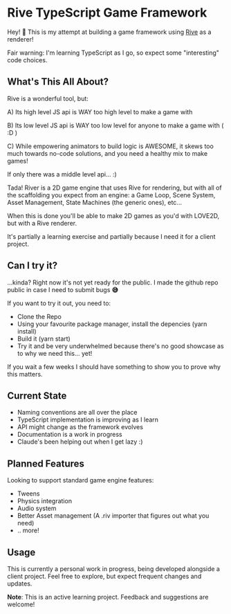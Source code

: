 # Rive TypeScript Game Framework

Hey! 👋 This is my attempt at building a game framework using [Rive](https://rive.app) as a renderer!

Fair warning: I'm learning TypeScript as I go, so expect some "interesting" code choices.


## What's This All About?

Rive is a wonderful tool, but:

A) Its high level JS api is WAY too high level to make a game with

B) Its low level JS api is WAY too low level for anyone to make a game with ( :D )

C) While empowering animators to build logic is AWESOME, it skews too much towards no-code solutions, and you need a healthy mix to make games!

If only there was a middle level api... :)

Tada! River is a 2D game engine that uses Rive for rendering, but with all of the scaffolding you expect from an engine: a Game Loop, Scene System, Asset Management, State Machines (the generic ones), etc...

When this is done you'll be able to make 2D games as you'd with LOVE2D, but with a Rive renderer.

It's partially a learning exercise and partially because I need it for a client project.


## Can I try it?

...kinda? Right now it's not yet ready for the public. I made the github repo public in case I need to submit bugs **😅**

If you want to try it out, you need to:
* Clone the Repo
* Using your favourite package manager, install the depencies (yarn install)
* Build it (yarn start)
* Try it and be very underwhelmed because there's no good showcase as to why we need this... yet!

If you wait a few weeks I should have something to show you to prove why this matters.

  

## Current State

- Naming conventions are all over the place
- TypeScript implementation is improving as I learn
- API might change as the framework evolves
- Documentation is a work in progress
- Claude's been helping out when I get lazy :)


## Planned Features

Looking to support standard game engine features:
- Tweens
- Physics integration
- Audio system
- Better Asset management (A .riv importer that figures out what you need)
- .. more!

## Usage

This is currently a personal work in progress, being developed alongside a client project. Feel free to explore, but expect frequent changes and updates.

**Note**: This is an active learning project. Feedback and suggestions are welcome!
